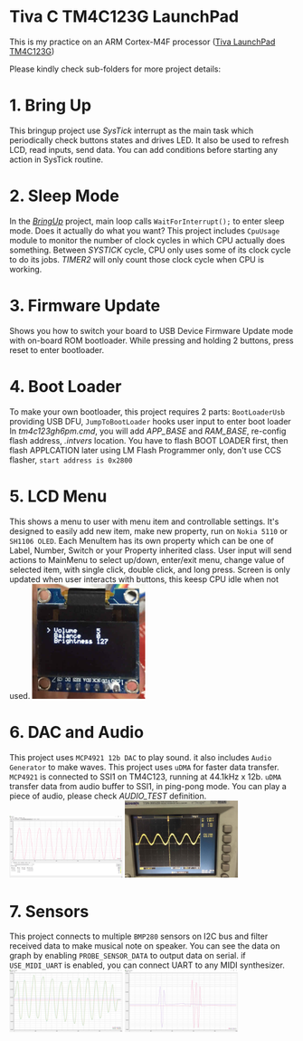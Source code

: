 Tiva C TM4C123G LaunchPad
=========================

This is my practice on an ARM Cortex-M4F processor ([Tiva LaunchPad TM4C123G](http://www.ti.com/tool/ek-tm4c123gxl))

Please kindly check sub-folders for more project details:

# 1. Bring Up

This bringup project use _SysTick_ interrupt as the main task which periodically check buttons states and drives LED. It also be used to refresh LCD, read inputs, send data. You can add conditions before starting any action in SysTick routine.

# 2. Sleep Mode

In the [*BringUp*](./1_BringUp) project, main loop calls `WaitForInterrupt();` to enter sleep mode. Does it actually do what you want?
This project includes `CpuUsage` module to monitor the number of clock cycles in which CPU actually does something. Between _SYSTICK_ cycle, CPU only uses some of its clock cycle to do its jobs. _TIMER2_ will only count those clock cycle when CPU is working.

# 3. Firmware Update

Shows you how to switch your board to USB Device Firmware Update mode with on-board ROM bootloader. While pressing and holding 2 buttons, press reset to enter bootloader.

# 4. Boot Loader
To make your own bootloader, this project requires 2 parts: `BootLoaderUsb` providing USB DFU, `JumpToBootLoader` hooks user input to enter boot loader
In _tm4c123gh6pm.cmd_, you will add _APP_BASE_ and _RAM_BASE_, re-config flash address, _.intvers_ location. 
You have to flash BOOT LOADER first, then flash APPLCATION later using LM Flash Programmer only, don't use CCS flasher, `start address is 0x2800`

# 5. LCD Menu

This shows a menu to user with menu item and controllable settings. It's designed to easily add new item, make new property, run on `Nokia 5110` or `SH1106 OLED`. Each MenuItem has its own property which can be one of Label, Number, Switch or your Property inherited class. User input will send actions to MainMenu to select up/down, enter/exit menu, change value of selected item, with single click, double click, and long press. Screen is only updated when user interacts with buttons, this keesp CPU idle when not used.
<img src="./5_LcdMenu/oled.jpg" alt="oled.jpg" width="200px"/>

# 6. DAC and Audio

This project uses `MCP4921 12b DAC` to play sound. it also includes `Audio Generator` to make waves. This project uses `uDMA` for faster data transfer. `MCP4921` is connected to SSI1 on TM4C123, running at 44.1kHz x 12b. `uDMA` transfer data from audio buffer to SSI1, in ping-pong mode. You can play a piece of audio, please check _AUDIO_TEST_ definition.
<img src="./6_Audio/sine.png" alt="sine.png" width="200px"/>
<img src="./6_Audio/sine_wave.jpg" alt="sine_wave.jpg" width="200px"/>

# 7. Sensors

This project connects to multiple `BMP280` sensors on I2C bus and filter received data to make musical note on speaker. You can see the data on graph by enabling `PROBE_SENSOR_DATA` to output data on serial. if `USE_MIDI_UART` is enabled, you can connect UART to any MIDI synthesizer.
<img src="./7_Sensors/filtered.jpg" alt="filtered.jpg" width="200px"/>
<img src="./7_Sensors/two_channels.jpg" alt="two_channels.jpg" width="200px"/>